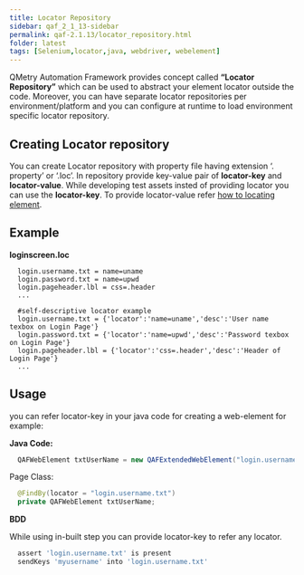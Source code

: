```yaml
---
title: Locator Repository
sidebar: qaf_2_1_13-sidebar
permalink: qaf-2.1.13/locator_repository.html
folder: latest
tags: [Selenium,locator,java, webdriver, webelement]
---
```


QMetry Automation Framework provides concept called **“Locator Repository”** which can be used to abstract your element locator outside the code. Moreover, you can have separate locator repositories per environment/platform and you can configure at runtime to load environment specific locator repository. 

## Creating Locator repository
You can create Locator repository with property file having extension ‘. property’ or ‘.loc’. In repository provide key-value pair of **locator-key** and **locator-value**. While developing test assets insted of providing locator you can use the **locator-key**. To provide locator-value refer [how to locating element](locating_elements.html). 

## Example ##

**loginscreen.loc**

```properties
  login.username.txt = name=uname
  login.password.txt = name=upwd
  login.pageheader.lbl = css=.header
  ...
  
  #self-descriptive locator example
  login.username.txt = {'locator':'name=uname','desc':'User name texbox on Login Page'}
  login.password.txt = {'locator':'name=upwd','desc':'Password texbox on Login Page'}
  login.pageheader.lbl = {'locator':'css=.header','desc':'Header of Login Page'}
  ...
```

## Usage
you can refer locator-key in your java code for creating a web-element for example:

**Java Code:**

```java
  QAFWebElement txtUserName = new QAFExtendedWebElement("login.username.txt");
```

Page Class:

```java
  @FindBy(locator = "login.username.txt")
  private QAFWebElement txtUserName;
```

**BDD**

While using in-built step you can provide locator-key to refer any locator.

```javaScript
  assert 'login.username.txt' is present
  sendKeys 'myusername' into 'login.username.txt'
```


